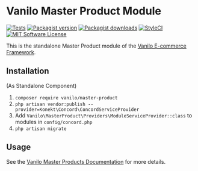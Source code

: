 # Vanilo Master Product Module

[![Tests](https://img.shields.io/github/workflow/status/vanilophp/master-product/tests/master?style=flat-square)](https://github.com/vanilophp/master-product/actions?query=workflow%3Atests)
[![Packagist version](https://img.shields.io/packagist/v/vanilo/master-product.svg?style=flat-square)](https://packagist.org/packages/vanilo/master-product)
[![Packagist downloads](https://img.shields.io/packagist/dt/vanilo/master-product.svg?style=flat-square)](https://packagist.org/packages/vanilo/master-product)
[![StyleCI](https://styleci.io/repos/502878518/shield?branch=master)](https://styleci.io/repos/502878518)
[![MIT Software License](https://img.shields.io/badge/license-MIT-blue.svg?style=flat-square)](LICENSE.md)

This is the standalone Master Product module of the [Vanilo E-commerce Framework](https://vanilo.io).

## Installation

(As Standalone Component)

1. `composer require vanilo/master-product`
2. `php artisan vendor:publish --provider=Konekt\Concord\ConcordServiceProvider`
3. Add `Vanilo\MasterProduct\Providers\ModuleServiceProvider::class` to modules in `config/concord.php`
4. `php artisan migrate`

## Usage

See the [Vanilo Master Products Documentation](https://vanilo.io/docs/master/master-products) for more details.
